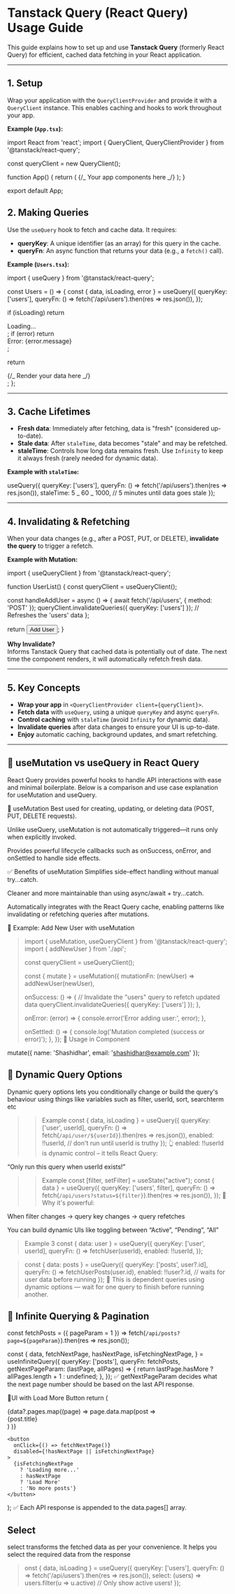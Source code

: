 # Tanstack Query (React Query) Usage Guide

This guide explains how to set up and use **Tanstack Query** (formerly React Query) for efficient, cached data fetching in your React application.

---

## 1. Setup

Wrap your application with the `QueryClientProvider` and provide it with a `QueryClient` instance. This enables caching and hooks to work throughout your app.

**Example (`App.tsx`):**

import React from 'react';
import { QueryClient, QueryClientProvider } from '@tanstack/react-query';

const queryClient = new QueryClient();

function App() {
return (
<QueryClientProvider client={queryClient}>
{/_ Your app components here _/}
</QueryClientProvider>
);
}

export default App;

## 2. Making Queries

Use the `useQuery` hook to fetch and cache data. It requires:

- **queryKey**: A unique identifier (as an array) for this query in the cache.
- **queryFn**: An async function that returns your data (e.g., a `fetch()` call).

**Example (`Users.tsx`):**

import { useQuery } from '@tanstack/react-query';

const Users = () => {
const { data, isLoading, error } = useQuery({
queryKey: ['users'],
queryFn: () => fetch('/api/users').then(res => res.json()),
});

if (isLoading) return <div>Loading...</div>;
if (error) return <div>Error: {error.message}</div>;

return <div>{/_ Render your data here _/}</div>;
};

---

## 3. Cache Lifetimes

- **Fresh data**: Immediately after fetching, data is "fresh" (considered up-to-date).
- **Stale data**: After `staleTime`, data becomes "stale" and may be refetched.
- **staleTime**: Controls how long data remains fresh. Use `Infinity` to keep it always fresh (rarely needed for dynamic data).

**Example with `staleTime`:**

useQuery({
queryKey: ['users'],
queryFn: () => fetch('/api/users').then(res => res.json()),
staleTime: 5 _ 60 _ 1000, // 5 minutes until data goes stale
});

---

## 4. Invalidating & Refetching

When your data changes (e.g., after a POST, PUT, or DELETE), **invalidate the query** to trigger a refetch.

**Example with Mutation:**

import { useQueryClient } from '@tanstack/react-query';

function UserList() {
const queryClient = useQueryClient();

const handleAddUser = async () => {
await fetch('/api/users', { method: 'POST' });
queryClient.invalidateQueries({ queryKey: ['users'] }); // Refreshes the 'users' data
};

return <button onClick={handleAddUser}>Add User</button>;
}

**Why Invalidate?**  
Informs Tanstack Query that cached data is potentially out of date. The next time the component renders, it will automatically refetch fresh data.

---

## 5. Key Concepts

- **Wrap your app** in `<QueryClientProvider client={queryClient}>`.
- **Fetch data** with `useQuery`, using a unique `queryKey` and async `queryFn`.
- **Control caching** with `staleTime` (avoid `Infinity` for dynamic data).
- **Invalidate queries** after data changes to ensure your UI is up-to-date.
- **Enjoy** automatic caching, background updates, and smart refetching.

---

## 🔁 useMutation vs useQuery in React Query

React Query provides powerful hooks to handle API interactions with ease and minimal boilerplate. Below is a comparison and use case explanation for useMutation and useQuery.

🔨 useMutation
Best used for creating, updating, or deleting data (POST, PUT, DELETE requests).

Unlike useQuery, useMutation is not automatically triggered—it runs only when explicitly invoked.

Provides powerful lifecycle callbacks such as onSuccess, onError, and onSettled to handle side effects.

✅ Benefits of useMutation
Simplifies side-effect handling without manual try...catch.

Cleaner and more maintainable than using async/await + try...catch.

Automatically integrates with the React Query cache, enabling patterns like invalidating or refetching queries after mutations.

📌 Example: Add New User with useMutation

> import { useMutation, useQueryClient } from '@tanstack/react-query';
> import { addNewUser } from './api';
>
> const queryClient = useQueryClient();
>
> const { mutate } = useMutation({
> mutationFn: (newUser) => addNewUser(newUser),
>
> onSuccess: () => {
> // Invalidate the "users" query to refetch updated data
> queryClient.invalidateQueries({ queryKey: ['users'] });
> },
>
> onError: (error) => {
> console.error('Error adding user:', error);
> },
>
> onSettled: () => {
> console.log('Mutation completed (success or error)');
> },
> });
> 🚀 Usage in Component

mutate({ name: 'Shashidhar', email: 'shashidhar@example.com' });

## 🚀 Dynamic Query Options

Dynamic query options lets you conditionally change or build the query's behaviour using things like variables such as filter, userId, sort, searchterm etc

> > Example
> > const { data, isLoading } = useQuery({
> > queryKey: ['user', userId],
> > queryFn: () => fetch(`/api/user/${userId}`).then(res => res.json()),
> > enabled: !!userId, // don't run until userId is truthy
> > });
> > 👆 enabled: !!userId is dynamic control – it tells React Query:

“Only run this query when userId exists!”

> > Example
> > const [filter, setFilter] = useState("active");
> > const { data } = useQuery({
> > queryKey: ['users', filter],
> > queryFn: () => fetch(`/api/users?status=${filter}`).then(res => res.json()),
> > });
> > 🧠 Why it's powerful:

When filter changes → query key changes → query refetches

You can build dynamic UIs like toggling between “Active”, “Pending”, “All”

> Example 3
> const { data: user } = useQuery({
> queryKey: ['user', userId],
> queryFn: () => fetchUser(userId),
> enabled: !!userId,
> });

> const { data: posts } = useQuery({
> queryKey: ['posts', user?.id],
> queryFn: () => fetchUserPosts(user.id),
> enabled: !!user?.id, // waits for user data before running
> });
> 👑 This is dependent queries using dynamic options — wait for one query to finish before running another.

## 🔁 Infinite Querying & Pagination

const fetchPosts = ({ pageParam = 1 }) =>
fetch(`/api/posts?page=${pageParam}`).then(res => res.json());

const {
data,
fetchNextPage,
hasNextPage,
isFetchingNextPage,
} = useInfiniteQuery({
queryKey: ['posts'],
queryFn: fetchPosts,
getNextPageParam: (lastPage, allPages) => {
return lastPage.hasMore ? allPages.length + 1 : undefined;
},
});
✅ getNextPageParam decides what the next page number should be based on the last API response.

🔹UI with Load More Button
return (

  <div>
    {data?.pages.map((page) =>
      page.data.map(post => <div key={post.id}>{post.title}</div>)
    )}

    <button
      onClick={() => fetchNextPage()}
      disabled={!hasNextPage || isFetchingNextPage}
    >
      {isFetchingNextPage
        ? 'Loading more...'
        : hasNextPage
        ? 'Load More'
        : 'No more posts'}
    </button>

  </div>
);
✅ Each API response is appended to the data.pages[] array.

## Select

select transforms the fetched data as per your convenience.
It helps you select the required data from the response

> onst { data, isLoading } = useQuery({
> queryKey: ['users'],
> queryFn: () => fetch('/api/users').then(res => res.json()),
> select: (users) => users.filter(u => u.active) // Only show active users!
> });
